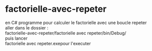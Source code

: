 # factorielle-avec-repeter

en C#
programme pour calculer le factorielle avec une boucle repeter    
aller dans le dossier :    
factorielle-avec-repeter/factorielle avec repeter/bin/Debug/     
puis lancer    
factorielle avec repeter.exepour l'executer        

